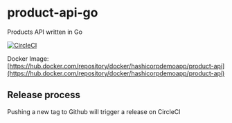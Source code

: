 # product-api-go
Products API written in Go

[![CircleCI](https://circleci.com/gh/hashicorp-demoapp/product-api-go.svg?style=svg)](https://circleci.com/gh/hashicorp-demoapp/product-api-go)  

Docker Image: [https://hub.docker.com/repository/docker/hashicorpdemoapp/product-api](https://hub.docker.com/repository/docker/hashicorpdemoapp/product-api)

## Release process

Pushing a new tag to Github will trigger a release on CircleCI

